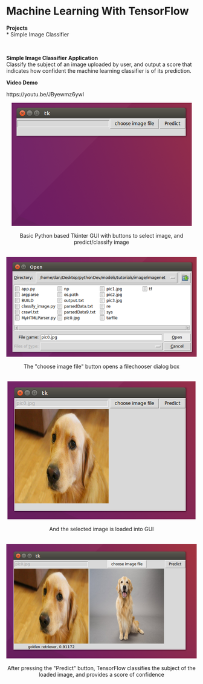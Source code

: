 <h1>Machine Learning With TensorFlow</h1>

<p><b>Projects</b>
<br>* Simple Image Classifier</p>
<br>

<p><b>Simple Image Classifier Application</b>
<br>Classify the subject of an image uploaded by user, and output a score that indicates how confident the machine learning classifier is of its prediction.</p>
<p><b>Video Demo</b></p>
<p>https://youtu.be/JByewmz6ywI</p>

<p align="center"><img src="https://github.com/TeamHaircut/MLWithTensorFlow/blob/master/res/demo_0.png"></p>
<p align="center">Basic Python based Tkinter GUI with buttons to select image, and predict/classify image<br><br></p>

<p align="center"><img src="https://github.com/TeamHaircut/MLWithTensorFlow/blob/master/res/demo_1.png"></p>
<p align="center">The "choose image file" button opens a filechooser dialog box<br><br></p>

<p align="center"><img src="https://github.com/TeamHaircut/MLWithTensorFlow/blob/master/res/demo_2.png"></p>
<p align="center">And the selected image is loaded into GUI<br><br></p>

<p align="center"><img src="https://github.com/TeamHaircut/MLWithTensorFlow/blob/master/res/demo_3.png"></p>
<p align="center">After pressing the "Predict" button, TensorFlow classifies the subject of the loaded image, and provides a score of confidence<br><br></p>
